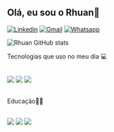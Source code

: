 ## Olá, eu sou o Rhuan👋

[![Linkedin]( https://img.shields.io/badge/LinkedIn-0077B5?style=for-the-badge&logo=linkedin&logoColor=white)](https://www.linkedin.com/in/rhuan-santos-42b6a9205/)
[![Gmail]( https://img.shields.io/badge/Gmail-D14836?style=for-the-badge&logo=gmail&logoColor=white)](mailto:rhuanlucas397@gmail.com?subject=&body=Ol%C3%A1%20Rhuan%2C%20estou%20entrando%20em%20contato%20atrav%C3%A9s%20do%20Github%0A%0A) 
[![Whatsapp](https://img.shields.io/badge/WhatsApp-25D366?style=for-the-badge&logo=whatsapp&logoColor=white)](
https://wa.me/+5511945785252?text=Ol%C3%A1%20Rhuan,%20estou%20entrando%20em%20contato%20atrav%C3%A9s%20do%20Github)

![Rhuan GitHub stats](https://github-readme-stats.vercel.app/api?username=Rhu4nS&show_icons=true&theme=dracula)

Tecnologias que uso no meu dia 💻
<div Style="display: inline_block"><br/>
<img align="center alt="html5" src="https://img.shields.io/badge/Python-3776AB?style=for-the-badge&logo=python&logoColor=white"/>
<img align="center alt="html5" src="https://img.shields.io/badge/Microsoft-666666?style=for-the-badge&logo=microsoft&logoColor=white"/>
<img align="center alt="html5" src="https://img.shields.io/badge/Windows-0078D6?style=for-the-badge&logo=windows&logoColor=white"/>   
</div><br/>

Educação🧑‍🎓

<div Style="display: inline_block"><br/>
<img align="center alt="html5" src="https://img.shields.io/badge/Udemy-EC5252?style=for-the-badge&logo=Udemy&logoColor=white"/>
<img align="center alt="html5" src="https://img.shields.io/badge/Duolingo-58CC02?style=for-the-badge&logo=Duolingo&logoColor=white"/>
<img align="center alt="html5" src="https://img.shields.io/badge/Khan%20Academy-14BF96?style=for-the-badge&logo=Khan%20Academy&logoColor=white"/>
</div><br/>
